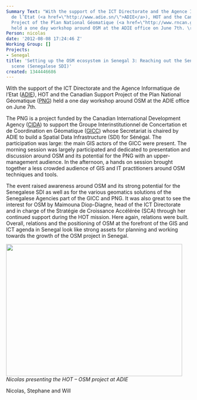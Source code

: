 ```yaml
---
Summary Text: "With the support of the ICT Directorate and the Agence Informatique
  de l’Etat (<a href=\"http://www.adie.sn/\">ADIE</a>), HOT and the Canadian Support
  Project of the Plan National Géomatique (<a href=\"http://www.rncan.gc.ca/sciences-terre/a-propos/international/collaboration/4618\">PNG</a>)
  held a one day workshop around OSM at the ADIE office on June 7th. \r\n\r\n"
Person: nicolas
date: '2012-08-08 17:24:46 Z'
Working Group: []
Projects:
- Senegal
title: 'Setting up the OSM ecosystem in Senegal 3: Reaching out the Senegalese geomatics
  scene (Senegalese SDI)'
created: 1344446686
---
```

<p>With the support of the ICT Directorate and the Agence Informatique de l’Etat (<a href="http://www.adie.sn/">ADIE</a>), HOT and the Canadian Support Project of the Plan National Géomatique (<a href="http://www.rncan.gc.ca/sciences-terre/a-propos/international/collaboration/4618">PNG</a>) held a one day workshop around OSM at the ADIE office on June 7th.</p><p>The PNG is a project funded by the Canadian International Development Agency (<a href="http://www.acdi-cida.gc.ca/home">CIDA</a>) to support the Groupe Interinstitutionnel de Concertation et de Coordination en Géomatique (<a href="http://www.en-afrique.info/?plan-national-geomatique-appel-a">GICC</a>) whose Secretariat is chaired by ADIE to build a Spatial Data Infrastructure (SDI) for Sénégal. The participation was large: the main GIS actors of the GICC were present. The morning session was largely participated and dedicated to presentation and discussion around OSM and its potential for the PNG with an upper-management audience. In the afternoon, a hands on session brought together a less crowded audience of GIS and IT practitioners around OSM techniques and tools.</p><p>The event raised awareness around OSM and its strong potential for the Senegalese SDI as well as for the various geomatics solutions of the Senegalese Agencies part of the GICC and PNG. It was also great to see the interest for OSM by Maimouna Diop-Diagne, head of the ICT Directorate and in charge of the Stratégie de Croissance Accélérée (SCA) through her continued support during the HOT mission. Here again, relations were built. Overall, relations and the positioning of OSM at the forefront of the GIS and ICT agenda in Senegal look like strong assets for planning and working towards the growth of the OSM project in Senegal.</p><p><img class="image-large" src="/sites/default/files/styles/large/public/image004_0_0.jpg?itok=lEBceDSd" alt="" width="480" height="360"><br><em>Nicolas presenting the HOT – OSM project at ADIE</em></p><p>Nicolas, Stephane and Will</p>
